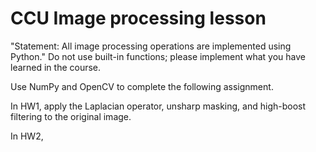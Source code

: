 # CCU Image processing lesson 
"Statement: 
All image processing operations are implemented using Python."
Do not use built-in functions; please implement what you have learned in the course.

Use NumPy and OpenCV to complete the following assignment.

In HW1, apply the Laplacian operator, unsharp masking, and high-boost filtering to the original image.

In HW2, 

